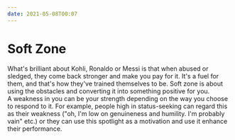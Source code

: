 ```yaml
---
date: 2021-05-08T00:07
---
```


# Soft Zone

What's brilliant about Kohli, Ronaldo or Messi is that when abused or sledged, they come back stronger and make you pay for it. It's a fuel for them, and that's how they've trained themselves to be. Soft zone is about using the obstacles and converting it into something positive for you.  
A weakness in you can be your strength depending on the way you choose to respond to it. For example, people high in status-seeking can regard this as their weakness ("oh, I'm low on genuineness and humility. I'm probably vain" etc.) or they can use this spotlight as a motivation and use it enhance their performance.
